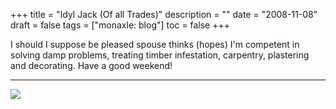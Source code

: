 +++
title = "Idyl Jack (Of all Trades)"
description = ""
date = "2008-11-08"
draft = false
tags = ["monaxle: blog"]
toc = false
+++

I should I suppose be pleased spouse thinks (hopes) I'm competent in solving damp problems, treating timber infestation, carpentry, plastering and decorating. Have a good weekend!

---

<img style="display:block;margin:auto" src="https://i.ibb.co/s96mZtT1/IMG-0880-114edit.png">